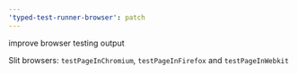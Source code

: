 ```yaml
---
'typed-test-runner-browser': patch
---
```


improve browser testing output

Slit browsers: `testPageInChromium`, `testPageInFirefox` and `testPageInWebkit`